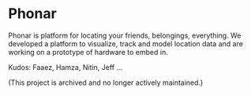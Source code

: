# Phonar

Phonar is platform for locating your friends, belongings, everything. We developed a platform to visualize, track and model location data and are working on a prototype of hardware to embed in.

Kudos: Faaez, Hamza, Nitin, Jeff ... 

(This project is archived and no longer actively maintained.)
